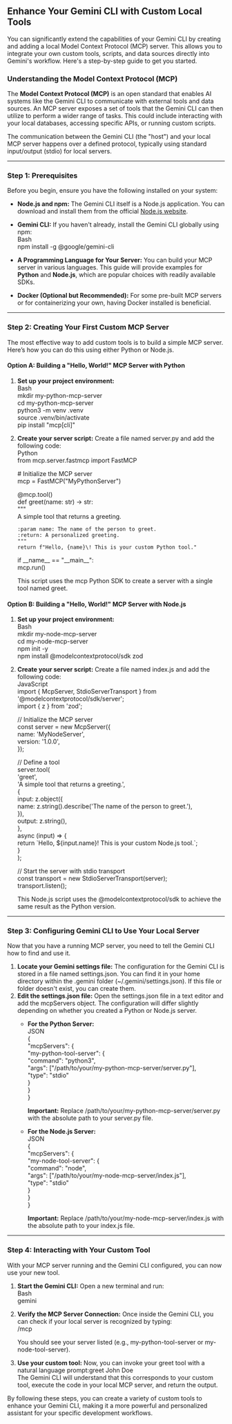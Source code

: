 

## **Enhance Your Gemini CLI with Custom Local Tools**

You can significantly extend the capabilities of your Gemini CLI by creating and adding a local Model Context Protocol (MCP) server. This allows you to integrate your own custom tools, scripts, and data sources directly into Gemini's workflow. Here's a step-by-step guide to get you started.

### **Understanding the Model Context Protocol (MCP)**

The **Model Context Protocol (MCP)** is an open standard that enables AI systems like the Gemini CLI to communicate with external tools and data sources. An MCP server exposes a set of tools that the Gemini CLI can then utilize to perform a wider range of tasks. This could include interacting with your local databases, accessing specific APIs, or running custom scripts.

The communication between the Gemini CLI (the "host") and your local MCP server happens over a defined protocol, typically using standard input/output (stdio) for local servers.

---

### **Step 1: Prerequisites**

Before you begin, ensure you have the following installed on your system:

* **Node.js and npm:** The Gemini CLI itself is a Node.js application. You can download and install them from the official [Node.js website](https://nodejs.org/).  
* **Gemini CLI:** If you haven't already, install the Gemini CLI globally using npm:  
  Bash  
  npm install \-g @google/gemini-cli

* **A Programming Language for Your Server:** You can build your MCP server in various languages. This guide will provide examples for **Python** and **Node.js**, which are popular choices with readily available SDKs.  
* **Docker (Optional but Recommended):** For some pre-built MCP servers or for containerizing your own, having Docker installed is beneficial.

---

### **Step 2: Creating Your First Custom MCP Server**

The most effective way to add custom tools is to build a simple MCP server. Here’s how you can do this using either Python or Node.js.

#### **Option A: Building a "Hello, World\!" MCP Server with Python**

1. **Set up your project environment:**  
   Bash  
   mkdir my-python-mcp-server  
   cd my-python-mcp-server  
   python3 \-m venv .venv  
   source .venv/bin/activate  
   pip install "mcp\[cli\]"

2. **Create your server script:** Create a file named server.py and add the following code:  
   Python  
   from mcp.server.fastmcp import FastMCP

   \# Initialize the MCP server  
   mcp \= FastMCP("MyPythonServer")

   @mcp.tool()  
   def greet(name: str) \-\> str:  
       """  
       A simple tool that returns a greeting.

       :param name: The name of the person to greet.  
       :return: A personalized greeting.  
       """  
       return f"Hello, {name}\! This is your custom Python tool."

   if \_\_name\_\_ \== "\_\_main\_\_":  
       mcp.run()

   This script uses the mcp Python SDK to create a server with a single tool named greet.

#### **Option B: Building a "Hello, World\!" MCP Server with Node.js**

1. **Set up your project environment:**  
   Bash  
   mkdir my-node-mcp-server  
   cd my-node-mcp-server  
   npm init \-y  
   npm install @modelcontextprotocol/sdk zod

2. **Create your server script:** Create a file named index.js and add the following code:  
   JavaScript  
   import { McpServer, StdioServerTransport } from '@modelcontextprotocol/sdk/server';  
   import { z } from 'zod';

   // Initialize the MCP server  
   const server \= new McpServer({  
     name: 'MyNodeServer',  
     version: '1.0.0',  
   });

   // Define a tool  
   server.tool(  
     'greet',  
     'A simple tool that returns a greeting.',  
     {  
       input: z.object({  
         name: z.string().describe('The name of the person to greet.'),  
       }),  
       output: z.string(),  
     },  
     async (input) \=\> {  
       return \`Hello, ${input.name}\! This is your custom Node.js tool.\`;  
     }  
   );

   // Start the server with stdio transport  
   const transport \= new StdioServerTransport(server);  
   transport.listen();

   This Node.js script uses the @modelcontextprotocol/sdk to achieve the same result as the Python version.

---

### **Step 3: Configuring Gemini CLI to Use Your Local Server**

Now that you have a running MCP server, you need to tell the Gemini CLI how to find and use it.

1. **Locate your Gemini settings file:** The configuration for the Gemini CLI is stored in a file named settings.json. You can find it in your home directory within the .gemini folder (\~/.gemini/settings.json). If this file or folder doesn't exist, you can create them.  
2. **Edit the settings.json file:** Open the settings.json file in a text editor and add the mcpServers object. The configuration will differ slightly depending on whether you created a Python or Node.js server.  
   * **For the Python Server:**  
     JSON  
     {  
       "mcpServers": {  
         "my-python-tool-server": {  
           "command": "python3",  
           "args": \["/path/to/your/my-python-mcp-server/server.py"\],  
           "type": "stdio"  
         }  
       }  
     }

     **Important:** Replace /path/to/your/my-python-mcp-server/server.py with the absolute path to your server.py file.  
   * **For the Node.js Server:**  
     JSON  
     {  
       "mcpServers": {  
         "my-node-tool-server": {  
           "command": "node",  
           "args": \["/path/to/your/my-node-mcp-server/index.js"\],  
           "type": "stdio"  
         }  
       }  
     }

     **Important:** Replace /path/to/your/my-node-mcp-server/index.js with the absolute path to your index.js file.

---

### **Step 4: Interacting with Your Custom Tool**

With your MCP server running and the Gemini CLI configured, you can now use your new tool.

1. **Start the Gemini CLI:** Open a new terminal and run:  
   Bash  
   gemini

2. **Verify the MCP Server Connection:** Once inside the Gemini CLI, you can check if your local server is recognized by typing:  
   /mcp

   You should see your server listed (e.g., my-python-tool-server or my-node-tool-server).  
3. **Use your custom tool:** Now, you can invoke your greet tool with a natural language prompt:greet John Doe  
   The Gemini CLI will understand that this corresponds to your custom tool, execute the code in your local MCP server, and return the output.

By following these steps, you can create a variety of custom tools to enhance your Gemini CLI, making it a more powerful and personalized assistant for your specific development workflows.